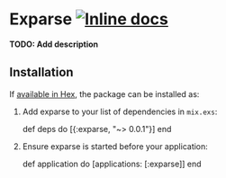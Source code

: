 # Exparse [![Inline docs](http://inch-ci.org/github/NobbZ/exparse.svg)](http://inch-ci.org/github/NobbZ/exparse)

**TODO: Add description**

## Installation

If [available in Hex](https://hex.pm/docs/publish), the package can be installed as:

  1. Add exparse to your list of dependencies in `mix.exs`:

        def deps do
          [{:exparse, "~> 0.0.1"}]
        end

  2. Ensure exparse is started before your application:

        def application do
          [applications: [:exparse]]
        end
